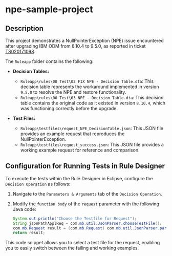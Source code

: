# npe-sample-project

## Description

This project demonstrates a NullPointerException (NPE) issue encountered after upgrading IBM ODM from 8.10.4 to 9.5.0, as reported in ticket [TS020171098](https://www.ibm.com/mysupport/s/case/500gJ000003vhmVQAQ/unexpected-nullpointerexceptions-occurring-in-business-rules-after-ibm-odm-upgrade-8104-950).

The `Ruleapp` folder contains the following:

- **Decision Tables:**
    - `Ruleapp\rules\00 Test\02 FIX NPE - Decision Table.dta`:  This decision table represents the workaround implemented in version `9.5.0` to resolve the NPE and restore functionality.
    - `Ruleapp\rules\00 Test\03 NPE - Decision Table.dta`: This decision table contains the original code as it existed in version `8.10.4`, which was functioning correctly before the upgrade.

- **Test Files:**
    - `Ruleapp\testfiles\request_NPE_DecisionTable.json`:  This JSON file provides an example request that reproduces the NullPointerException.
    - `Ruleapp\testfiles\request_success.json`: This JSON file provides a working example request for reference and comparison.

## Configuration for Running Tests in Rule Designer

To execute the tests within the Rule Designer in Eclipse, configure the `Decision Operation` as follows:

1. Navigate to the `Parameters & Arguments` tab of the `Decision Operation`.
2. Modify the `function body` of the `request` parameter with the following Java code:

    ```java
    System.out.println("Choose the Testfile for Request");
    String jsonPathApplReq = com.mb.util.JsonParser.chooseTestFile();
    com.mb.Request result = (com.mb.Request) com.mb.util.JsonParser.parseInRequest(jsonPathApplReq);
    return result;
    ```

This code snippet allows you to select a test file for the request, enabling you to easily switch between the failing and working examples.
